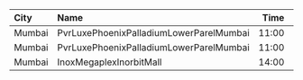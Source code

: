 | City   | Name                                    |  Time | Type        | Price | Capacity | Booked |
| :----- | :-------------------------------------- | ----: | :---------- | ----: | -------: | -----: |
| Mumbai | PvrLuxePhoenixPalladiumLowerParelMumbai | 11:00 | 3DPrimePlus |  450₹ |       15 |      3 |
| Mumbai | PvrLuxePhoenixPalladiumLowerParelMumbai | 11:00 | 3DPrime     |  450₹ |        6 |      0 |
| Mumbai | InoxMegaplexInorbitMall                 | 14:00 | Insignia    |  370₹ |       20 |      0 |